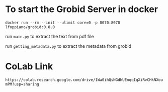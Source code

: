 # To start the Grobid Server in docker

```
docker run --rm --init --ulimit core=0 -p 8070:8070 lfoppiano/grobid:0.8.0
```

run `main.py` to extract the text from pdf file

run `getting_metadata.py` to extract the metadata from grobid


# CoLab Link

`https://colab.research.google.com/drive/1Wa0ihQsNGdhUEnqqIqXiRvCHkNXoumPM?usp=sharing`
